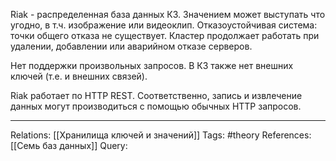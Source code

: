 Riak - распределенная база данных КЗ. Значением может выступать что угодно, в т.ч. изображение или видеоклип. Отказоустойчивая система: точки общего отказа не существует. Кластер продолжает работать при удалении, добавлении или аварийном отказе серверов. 

Нет поддержки произвольных запросов. В КЗ также нет внешних ключей (т.е. и внешних связей). 

Riak работает по HTTP REST. Соответственно, запись и извлечение данных могут производиться с помощью обычных HTTP запросов. 


___
Relations: [[Хранилища ключей и значений]] 
Tags: #theory 
References: [[Семь баз данных]] 
Query: 